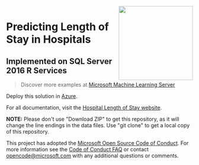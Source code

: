 <img src="Resources/Images/los.jpg" align="right" height="200px">

# Predicting Length of Stay in Hospitals 
## Implemented on SQL Server 2016 R Services

> Discover more examples at [Microsoft Machine Learning Server](https://github.com/Microsoft/ML-Server)

Deploy this solution in [Azure](https://portal.azure.com/#create/Microsoft.Template/uri/https%3A%2F%2Fraw.githubusercontent.com%2Flaramume%2Fr-server-hospital-length-of-stay%2Ftree%2FdeployfromGitHub%2FArmTemplates%2Fhospital_arm.json). 

For all documentation, visit the [Hospital Length of Stay website](https://microsoft.github.io/r-server-hospital-length-of-stay/).

**NOTE:** Please don't use "Download ZIP" to get this repository, as it will change the line endings in the data files. Use "git clone" to get a local copy of this repository. 
 
This project has adopted the [Microsoft Open Source Code of Conduct](https://opensource.microsoft.com/codeofconduct/). For more information see the [Code of Conduct FAQ](https://opensource.microsoft.com/codeofconduct/faq/) or contact [opencode@microsoft.com](mailto:opencode@microsoft.com) with any additional questions or comments.